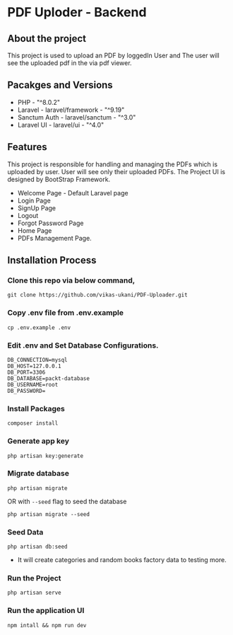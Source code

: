# PDF Uploder - Backend
 
## About the project
This project is used to upload an 
PDF by loggedIn User and The user will see the uploaded pdf 
in the via pdf viewer.


## Pacakges and Versions
- PHP - "^8.0.2"
- Laravel - laravel/framework - "^9.19"
- Sanctum Auth - laravel/sanctum - "^3.0"
- Laravel UI - laravel/ui - "^4.0"



## Features
This project is responsible for handling and managing the PDFs which is uploaded by user. User will see only their uploaded PDFs. The Project UI is designed by BootStrap Framework.


- Welcome Page - Default Laravel page
- Login Page
- SignUp Page
- Logout 
- Forgot Password Page
- Home Page
- PDFs Management Page.

## Installation Process

### Clone this repo via below command,
```
git clone https://github.com/vikas-ukani/PDF-Uploader.git
```



### Copy .env file from .env.example
```
cp .env.example .env
```

### Edit .env  and Set Database Configurations.
```
DB_CONNECTION=mysql
DB_HOST=127.0.0.1
DB_PORT=3306
DB_DATABASE=packt-database
DB_USERNAME=root
DB_PASSWORD=
```

### Install Packages
```
composer install 
```


### Generate app key
```
php artisan key:generate
```


### Migrate database
```
php artisan migrate
```

OR with `--seed` flag to seed the database

```
php artisan migrate --seed
```

### Seed Data
```
php artisan db:seed
```

- It will create categories and random books factory data to testing more.

### Run the Project
```
php artisan serve
```

### Run the application UI
```
npm intall && npm run dev
```


 
